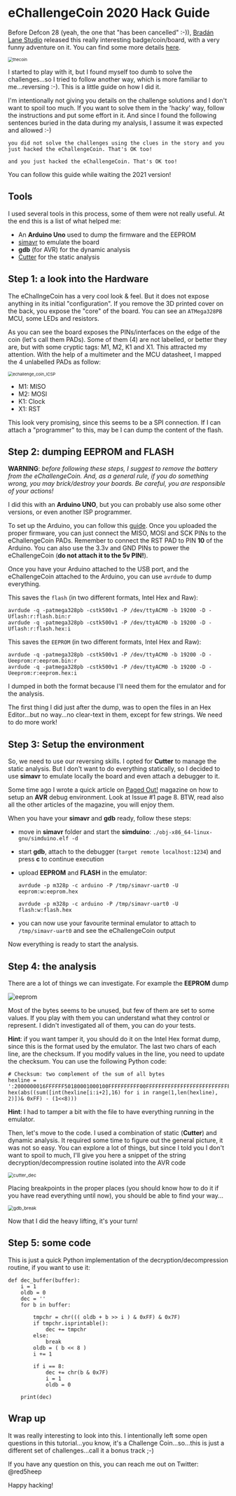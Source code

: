 # eChallengeCoin 2020 Hack Guide

Before Defcon 28 (yeah, the one that "has been cancelled" :-)), [Bradán Lane Studio](https://www.tindie.com/products/bradanlane/echallengecoin-2020/) released this really interesting badge/coin/board, with a very funny adventure on it. You can find some more details [here](https://aosc.cc/).

<img src="https://github.com/cecio/eChallengeCoin-2020/blob/main/Pictures/thecoin.png" alt="thecoin" style="zoom:67%;" />

I started to play with it, but I found myself too dumb to solve the challenges...so I tried to follow another way, which is more familiar to me...reversing :-). This is a little guide on how I did it. 

I'm intentionally not giving you details on the challenge solutions and I don't want to spoil too much. If you want to solve them in the 'hacky' way, follow the instructions and put some effort in it. And since I found the following sentences buried in the data during my analysis, I assume it was expected and allowed :-)

```
you did not solve the challenges using the clues in the story and you just hacked the eChallengeCoin. That's OK too!
```

```
and you just hacked the eChallengeCoin. That's OK too!
```

You can follow this guide while waiting the 2021 version!

## Tools

I used several tools in this process, some of them were not really useful. At the end this is a list of what helped me:

- An **Arduino Uno** used to dump the firmware and the EEPROM
- [simavr](https://github.com/buserror/simavr) to emulate the board
- **gdb** (for AVR) for the dynamic analysis
- [Cutter](https://cutter.re/) for the static analysis

## Step 1: a look into the Hardware

The eChallngeCoin has a very cool look & feel. But it does not expose anything in its initial "configuration". If you remove the 3D printed cover on the back, you expose the "core" of the board. You can see an `ATMega328PB` MCU, some LEDs and resistors.

As you can see the board exposes the PINs/interfaces on the edge of the coin (let's call them PADs). Some of them (4) are not labelled, or better they are, but  with some cryptic tags: M1, M2, K1 and X1. This attracted my attention. With the help of a multimeter and the MCU datasheet, I mapped the 4 unlabelled PADs as follow:

<img src="https://github.com/cecio/eChallengeCoin-2020/blob/main/Pictures/echallenge_coin_ICSP.png" alt="echallenge_coin_ICSP" style="zoom:67%;" />

- M1: MISO
- M2: MOSI
- K1: Clock
- X1: RST

This look very promising, since this seems to be a SPI connection. If I can attach a "programmer" to this, may be I can dump the content of the flash.

## Step 2: dumping EEPROM and FLASH

**WARNING**: *before following these steps, I suggest to remove the battery from the eChallengeCoin. And, as a general rule, if you do something wrong, you may brick/destroy your boards. Be careful, you are responsible of your actions!*

I did this with an **Arduino UNO**, but you can probably use also some other versions, or even another ISP programmer.

To set up the Arduino, you can follow this [guide](https://www.arduino.cc/en/Tutorial/BuiltInExamples/ArduinoISP). Once you uploaded the proper firmware, you can just connect the MISO, MOSI and SCK PINs to the eChallengeCoin PADs. Remember to connect the RST PAD to PIN **10** of the Arduino. You can also use the 3.3v and GND PINs to power the eChallengeCoin (**do not attach it to the 5v PIN!**).

Once you have your Arduino attached to the USB port, and the eChallengeCoin attached to the Arduino, you can use `avrdude` to dump everything.

This saves the `flash` (in two different formats, Intel Hex and Raw):

```
avrdude -q -patmega328pb -cstk500v1 -P /dev/ttyACM0 -b 19200 -D -Uflash:r:flash.bin:r
avrdude -q -patmega328pb -cstk500v1 -P /dev/ttyACM0 -b 19200 -D -Uflash:r:flash.hex:i
```

This saves the `EEPROM` (in two different formats, Intel Hex and Raw):

```
avrdude -q -patmega328pb -cstk500v1 -P /dev/ttyACM0 -b 19200 -D -Ueeprom:r:eeprom.bin:r
avrdude -q -patmega328pb -cstk500v1 -P /dev/ttyACM0 -b 19200 -D -Ueeprom:r:eeprom.hex:i
```

I dumped in both the format because I'll need them for the emulator and for the analysis.

The first thing I did just after the dump, was to open the files in an Hex Editor...but no way...no clear-text in them, except for few strings. We need to do more work!

## Step 3: Setup the environment

So, we need to use our reversing skills. I opted for **Cutter** to manage the static analysis. But I don't want to do everything statically, so I decided to use **simavr** to emulate locally the board and even attach a debugger to it.

Some time ago I wrote a quick article on [Paged Out!](https://pagedout.institute/) magazine on how to setup an **AVR** debug environment. Look at Issue #1 page 8. BTW, read also all the other articles of the magazine, you will enjoy them.

When you have your **simavr** and **gdb** ready, follow these steps:

- move in **simavr** folder and start the **simduino**: `./obj-x86_64-linux-gnu/simduino.elf -d`

- start **gdb**, attach to the debugger (`target remote localhost:1234`) and press **c** to continue execution

- upload **EEPROM** and **FLASH** in the emulator:

  `avrdude -p m328p -c arduino -P /tmp/simavr-uart0 -U eeprom:w:eeprom.hex`

  `avrdude -p m328p -c arduino -P /tmp/simavr-uart0 -U flash:w:flash.hex`

- you can now use your favourite terminal emulator to attach to `/tmp/simavr-uart0` and see the eChallengeCoin output

Now everything is ready to start the analysis.

## Step 4: the analysis

There are a lot of things we can investigate. For example the **EEPROM** dump

![eeprom](https://github.com/cecio/eChallengeCoin-2020/blob/main/Pictures/eeprom.png)

Most of the bytes seems to be unused, but few of them are set to some values. If you play with them you can understand what they control or represent. I didn't investigated all of them, you can do your tests.

**Hint**: if you want tamper it, you should do it on the Intel Hex format dump, since this is the format used by the emulator. The last two chars of each line, are the checksum. If you modify values in the line, you need to update the checksum. You can use the following Python code:

```
# Checksum: two complement of the sum of all bytes
hexline = ':2000000016FFFFFF50180001000100FFFFFFFFFF00FFFFFFFFFFFFFFFFFFFFFFFFFFFFFF'
hex(abs((sum([int(hexline[i:i+2],16) for i in range(1,len(hexline), 2)])& 0xFF) - (1<<8)))
```

**Hint**: I had to tamper a bit with the file to have everything running in the emulator.

Then, let's move to the code. I used a combination of static (**Cutter**) and dynamic analysis. It required some time to figure out the general picture, it was not so easy. You can explore a lot of things, but since I told you I don't want to spoil to much, I'll give you here a snippet of the string decryption/decompression routine isolated into the AVR code

<img src="https://github.com/cecio/eChallengeCoin-2020/blob/main/Pictures/cutter_dec.png" alt="cutter_dec" style="zoom:75%;" />

Placing breakpoints in the proper places (you should know how to do it if you have read everything until now), you should be able to find your way...

<img src="https://github.com/cecio/eChallengeCoin-2020/blob/main/Pictures/gdb_break.png" alt="gdb_break" style="zoom:75%;" />

Now that I did the heavy lifting, it's your turn!

## Step 5: some code

This is just a quick Python implementation of the decryption/decompression routine, if you want to use it:

```
def dec_buffer(buffer):
    i = 1
    oldb = 0
    dec = ''
    for b in buffer:
        
        tmpchr = chr((( oldb + b >> i ) & 0xFF) & 0x7F)
        if tmpchr.isprintable():
            dec += tmpchr
        else:
            break
        oldb = ( b << 8 )
        i += 1
    
        if i == 8:
            dec += chr(b & 0x7F) 
            i = 1
            oldb = 0
    
    print(dec)
```



## Wrap up

It was really interesting to look into this. I intentionally left some open questions in this tutorial...you know, it's a Challenge Coin...so...this is just a different set of challenges...call it a bonus track ;-)

If you have any question on this, you can reach me out on Twitter: @red5heep 

Happy hacking!

